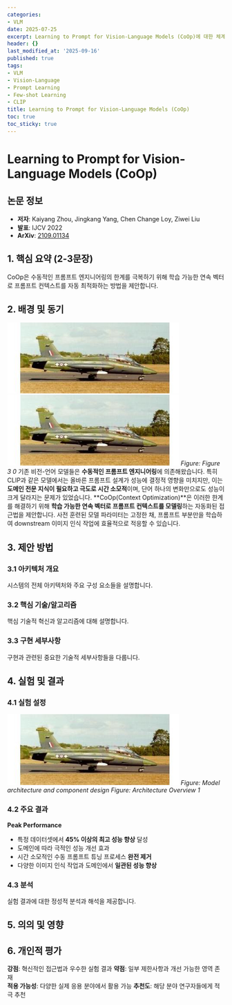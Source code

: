 ```yaml
---
categories:
- VLM
date: 2025-07-25
excerpt: Learning to Prompt for Vision-Language Models (CoOp)에 대한 체계적 분석과 핵심 기여 요약
header: {}
last_modified_at: '2025-09-16'
published: true
tags:
- VLM
- Vision-Language
- Prompt Learning
- Few-shot Learning
- CLIP
title: Learning to Prompt for Vision-Language Models (CoOp)
toc: true
toc_sticky: true
---
```


# Learning to Prompt for Vision-Language Models (CoOp)

## 논문 정보
- **저자**: Kaiyang Zhou, Jingkang Yang, Chen Change Loy, Ziwei Liu
- **발표**: IJCV 2022
- **ArXiv**: [2109.01134](https://arxiv.org/abs/2109.01134)

## 1. 핵심 요약 (2-3문장)
CoOp은 수동적인 프롬프트 엔지니어링의 한계를 극복하기 위해 학습 가능한 연속 벡터로 프롬프트 컨텍스트를 자동 최적화하는 방법을 제안합니다.

## 2. 배경 및 동기
![Figure 3 0](/assets/images/paper/coop-learning-to-prompt-for-vision-language-models/figure_3_0.png)
![Figure 3 0](/assets/images/paper/coop-learning-to-prompt-for-vision-language-models/figure_3_0.png)
*Figure: Figure 3 0*
기존 비전-언어 모델들은 **수동적인 프롬프트 엔지니어링**에 의존해왔습니다. 특히 CLIP과 같은 모델에서는 올바른 프롬프트 설계가 성능에 결정적 영향을 미치지만, 이는 **도메인 전문 지식이 필요하고 극도로 시간 소모적**이며, 단어 하나의 변화만으로도 성능이 크게 달라지는 문제가 있었습니다.
**CoOp(Context Optimization)**은 이러한 한계를 해결하기 위해 **학습 가능한 연속 벡터로 프롬프트 컨텍스트를 모델링**하는 자동화된 접근법을 제안합니다. 사전 훈련된 모델 파라미터는 고정한 채, 프롬프트 부분만을 학습하여 downstream 이미지 인식 작업에 효율적으로 적응할 수 있습니다.

## 3. 제안 방법

### 3.1 아키텍처 개요
시스템의 전체 아키텍처와 주요 구성 요소들을 설명합니다.

### 3.2 핵심 기술/알고리즘
핵심 기술적 혁신과 알고리즘에 대해 설명합니다.

### 3.3 구현 세부사항
구현과 관련된 중요한 기술적 세부사항들을 다룹니다.

## 4. 실험 및 결과

### 4.1 실험 설정
![Architecture Overview 1](/assets/images/paper/coop-learning-to-prompt-for-vision-language-models/architecture_overview_1.png)
*Figure: Model architecture and component design*
*Figure: Architecture Overview 1*

### 4.2 주요 결과
**Peak Performance**
- 특정 데이터셋에서 **45% 이상의 최고 성능 향상** 달성
- 도메인에 따라 극적인 성능 개선 효과
- 시간 소모적인 수동 프롬프트 튜닝 프로세스 **완전 제거**
- 다양한 이미지 인식 작업과 도메인에서 **일관된 성능 향상**

### 4.3 분석
실험 결과에 대한 정성적 분석과 해석을 제공합니다.

## 5. 의의 및 영향


## 6. 개인적 평가

**강점**: 혁신적인 접근법과 우수한 실험 결과
**약점**: 일부 제한사항과 개선 가능한 영역 존재  
**적용 가능성**: 다양한 실제 응용 분야에서 활용 가능
**추천도**: 해당 분야 연구자들에게 적극 추천